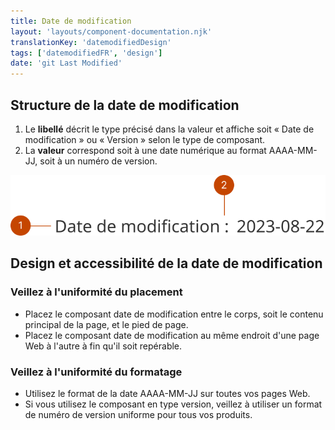 ```yaml
---
title: Date de modification
layout: 'layouts/component-documentation.njk'
translationKey: 'datemodifiedDesign'
tags: ['datemodifiedFR', 'design']
date: 'git Last Modified'
---
```


## Structure de la date de modification

<ol class="anatomy-list">
  <li>Le <strong>libellé</strong> décrit le type précisé dans la valeur et affiche soit « Date de modification » ou « Version » selon le type de composant.</li>
  <li>La <strong>valeur</strong> correspond soit à une date numérique au format AAAA-MM-JJ, soit à un numéro de version.</li>
</ol>

<img class="b-sm b-default p-300" src="/images/fr/components/anatomy/gcds-date-modified-anatomy.svg" alt="Une image du composant date de modification." />

## Design et accessibilité de la date de modification

### Veillez à l'uniformité du placement

- Placez le composant date de modification entre le corps, soit le contenu principal de la page, et le pied de page.
- Placez le composant date de modification au même endroit d'une page Web à l'autre à fin qu'il soit repérable.

### Veillez à l'uniformité du formatage

- Utilisez le format de la date AAAA-MM-JJ sur toutes vos pages Web.
- Si vous utilisez le composant en type version, veillez à utiliser un format de numéro de version uniforme pour tous vos produits.
